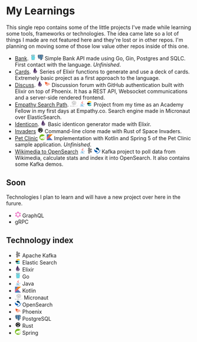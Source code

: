 # My Learnings

This single repo contains some of the little projects I've made while learning some tools, frameworks or technologies. The idea came late so a lot of things I made are not featured here and they're lost or in other repos. I'm planning on moving some of those low value other repos inside of this one.

* [Bank](./go_bank/). <img src="icons/go.svg" height="16px"/> <img src="icons/postgresql.svg" height="16px"/> Simple Bank API made using Go, Gin, Postgres and SQLC. First contact with the language. _Unfinished_.
* [Cards](./elixir_cards/). <img src="./icons/elixir.svg" height="16px"/> Series of Elixir functions to generate and use a deck of cards. Extremely basic project as a first approach to the language.
* [Discuss](./elixir_discuss/). <img src="./icons/elixir.svg" height="16px"/> <img src="./icons/phoenix.svg" height="16px"/> Discussion forum with GitHub authentication built with Elixir on top of Phoenix. It has a REST API, Websocket communications and a server-side rendered frontend.
* [Empathy Search Path](./empathy_academy_search_path_module/). <img src="./icons/micronaut.webp" height="16px"/> <img src="./icons/java.svg" height="16px"/> <img src="./icons/elasticsearch.png" height="16px"/> Project from my time as an Academy Fellow in my first days at Empathy.co. Search engine made in Micronaut over ElasticSearch.
* [Identicon](./elixir_identicon/). <img src="./icons/elixir.svg" height="16px"/> Basic identicon generator made with Elixir.
* [Invaders](./rust_invaders/) <img src="./icons/rust.svg" height="16px"/> Command-line clone made with Rust of Space Invaders.
* [Pet Clinic](./spring_pet_clinic/) <img src="./icons/spring.svg" height="16px"/> <img src="./icons/kotlin.svg" height="16px"/> Implementation with Kotlin and Spring 5 of the Pet Clinic sample application. _Unfinished_.
* [Wikimedia to OpenSearch](./java_kafka) <img src="icons/java.svg" height="16px"/> <img src="icons/kafka.svg" height="16px"/> <img src="icons/opensearch.svg" height="16px"/> Kafka project to poll data from Wikimedia, calculate stats and index it into OpenSearch. It also contains some Kafka demos.

## Soon

Technologies I plan to learn and will have a new project over here in the furure.
* <img src="./icons/graph-ql.svg" height="16px"/> GraphQL 
* gRPC

## Technology index

* <img src="./icons/kafka.svg" height="16px"/> Apache Kafka
* <img src="./icons/elasticsearch.png" height="16px"/> Elastic Search
* <img src="./icons/elixir.svg" height="16px"/> Elixir
* <img src="./icons/go.svg" height="16px"/> Go
* <img src="./icons/java.svg" height="16px"/> Java
* <img src="./icons/kotlin.svg" height="16px"/> Kotlin
* <img src="./icons/micronaut.webp" height="16px"/> Micronaut
* <img src="./icons/opensearch.svg" height="16px"/> OpenSearch
* <img src="./icons/phoenix.svg" height="16px"/> Phoenix
* <img src="./icons/postgresql.svg" height="16px"/> PostgreSQL
* <img src="./icons/rust.svg" height="16px"/> Rust
* <img src="./icons/spring.svg" height="16px"/> Spring
